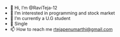 - 👋 Hi, I’m @RaviTeja-12
- 👀 I’m interested in programming and stock market
- 🌱 I’m currently a U.G student
- 💞️ Single
- 📫 How to reach me rtejapenumarthi@gmail.com

<!---
RaviTeja-12/RaviTeja-12 is a ✨ special ✨ repository because its `README.md` (this file) appears on your GitHub profile.
You can click the Preview link to take a look at your changes.
--->
